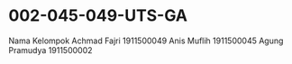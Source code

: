 # 002-045-049-UTS-GA
Nama Kelompok
Achmad Fajri 1911500049
Anis Muflih 1911500045
Agung Pramudya 1911500002
